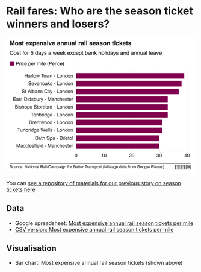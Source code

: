 # Rail fares: Who are the season ticket winners and losers?

![](https://raw.githubusercontent.com/BBC-Data-Unit/rail-season-ticket-rises/master/Most%20expensive%20annual%20rail%20season%20tickets%202017.png)

You can [see a repository of materials for our previous story on season tickets here](https://github.com/BBC-Data-Unit/rail-season-tickets)

## Data

* Google spreadsheet: [Most expensive annual rail season tickets per mile](https://docs.google.com/spreadsheets/d/1TJMoDSc3mj_vofoGjEQz3W4VuXM_h9wFY2cr4IQdtsc/edit#gid=0)
* [CSV version: Most expensive annual rail season tickets per mile](https://github.com/BBC-Data-Unit/rail-season-ticket-rises/blob/master/Most%20expensive%20annual%20rail%20season%20tickets%20per%20mile%202017.csv)

## Visualisation

* Bar chart: Most expensive annual rail season tickets (shown above)
